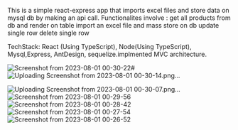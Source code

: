  This is a simple react-express app that imports excel files and store data on mysql db by making an api call.
 Functionalites involve : 
   get all products from db and render on table
   import an excel file and mass store on db
   update single row
   delete single row
   
TechStack: React (Using TypeScript), Node(Using TypeScript), Mysql,Express, AntDesign, sequelize.implmented MVC architecture.
   

![Screenshot from 2023-08-01 00-30-22](https://github.com/natnaelmekuriaw/sabi/assets/45584844/c2f5553e-b5e3-4424-b0d7-bfe1588c83be)#
![Uploading Screenshot from 2023-08-01 00-30-14.png…]()


![Uploading Screenshot from 2023-08-01 00-30-07.png…]()
![Screenshot from 2023-08-01 00-29-56](https://github.com/natnaelmekuriaw/sabi/assets/45584844/f2505ade-6751-4390-b1af-ce5a3c9ec7de)
![Screenshot from 2023-08-01 00-28-42](https://github.com/natnaelmekuriaw/sabi/assets/45584844/99221310-971c-44e9-828b-95393fd345e1)
![Screenshot from 2023-08-01 00-27-54](https://github.com/natnaelmekuriaw/sabi/assets/45584844/6788a7d9-18f6-4113-a14b-deaac73edfb9)
![Screenshot from 2023-08-01 00-26-52](https://github.com/natnaelmekuriaw/sabi/assets/45584844/7e0b946d-83e1-41fd-8dd5-3933c177cb34)
